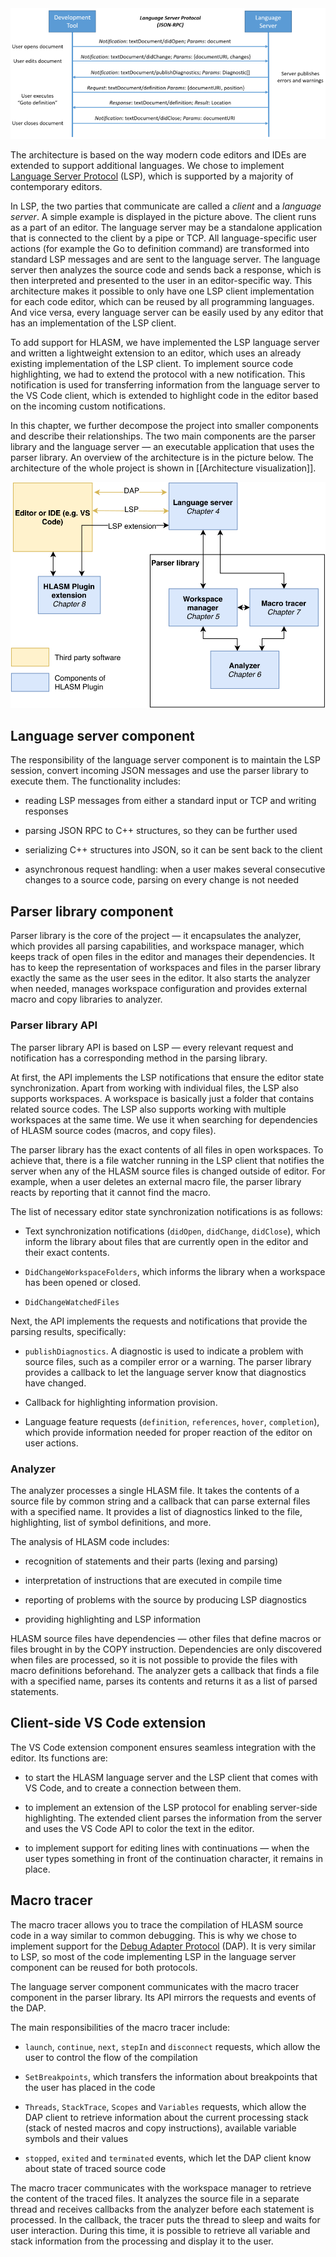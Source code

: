 <img src="img/language-server-sequence.png" alt="LSP session example. (source: https://microsoft.github.io/language-server-protocol/overview )" />

The architecture is based on the way modern code editors and IDEs are extended to support additional languages. We chose to implement [Language Server Protocol](https://microsoft.github.io/language-server-protocol/) (LSP), which is supported by a majority of contemporary editors.

In LSP, the two parties that communicate are called a *client* and a *language server*. A simple example is displayed in the picture above. The client runs as a part of an editor. The language server may be a standalone application that is connected to the client by a pipe or TCP. All language-specific user actions (for example the Go to definition command) are transformed into standard LSP messages and are sent to the language server. The language server then analyzes the source code and sends back a response, which is then interpreted and presented to the user in an editor-specific way. This architecture makes it possible to only have one LSP client implementation for each code editor, which can be reused by all programming languages. And vice versa, every language server can be easily used by any editor that has an implementation of the LSP client.

To add support for HLASM, we have implemented the LSP language server and written a lightweight extension to an editor, which uses an already existing implementation of the LSP client. To implement source code highlighting, we had to extend the protocol with a new notification. This notification is used for transferring information from the language server to the VS Code client, which is extended to highlight code in the editor based on the incoming custom notifications.

In this chapter, we further decompose the project into smaller components and describe their relationships. The two main components are the parser library and the language server — an executable application that uses the parser library. An overview of the architecture is in the picture below. The architecture of the whole project is shown in [[Architecture visualization]].

<img src="img/hlasm_architecture.svg" alt="Architecture of the HLASM Plugin" />

Language server component
-------------------------

The responsibility of the language server component is to maintain the LSP session, convert incoming JSON messages and use the parser library to execute them. The functionality includes:

-   reading LSP messages from either a standard input or TCP and writing responses

-   parsing JSON RPC to C++ structures, so they can be further used

-   serializing C++ structures into JSON, so it can be sent back to the client

-   asynchronous request handling: when a user makes several consecutive changes to a source code, parsing on every change is not needed

Parser library component
------------------------

Parser library is the core of the project — it encapsulates the analyzer, which provides all parsing capabilities, and workspace manager, which keeps track of open files in the editor and manages their dependencies. It has to keep the representation of workspaces and files in the parser library exactly the same as the user sees in the editor. It also starts the analyzer when needed, manages workspace configuration and provides external macro and copy libraries to analyzer.

### Parser library API

The parser library API is based on LSP — every relevant request and notification has a corresponding method in the parsing library.

At first, the API implements the LSP notifications that ensure the editor state synchronization. Apart from working with individual files, the LSP also supports workspaces. A workspace is basically just a folder that contains related source codes. The LSP also supports working with multiple workspaces at the same time. We use it when searching for dependencies of HLASM source codes (macros, and copy files).

The parser library has the exact contents of all files in open workspaces. To achieve that, there is a file watcher running in the LSP client that notifies the server when any of the HLASM source files is changed outside of editor. For example, when a user deletes an external macro file, the parser library reacts by reporting that it cannot find the macro.

The list of necessary editor state synchronization notifications is as follows:

-   Text synchronization notifications (`didOpen`, `didChange`, `didClose`), which inform the library about files that are currently open in the editor and their exact contents.

-   `DidChangeWorkspaceFolders`, which informs the library when a workspace has been opened or closed.

-   `DidChangeWatchedFiles`

Next, the API implements the requests and notifications that provide the parsing results, specifically:

-   `publishDiagnostics`. A diagnostic is used to indicate a problem with source files, such as a compiler error or a warning. The parser library provides a callback to let the language server know that diagnostics have changed.

-   Callback for highlighting information provision.

-   Language feature requests (`definition`, `references`, `hover`, `completion`), which provide information needed for proper reaction of the editor on user actions.

### Analyzer

The analyzer processes a single HLASM file. It takes the contents of a source file by common string and a callback that can parse external files with a specified name. It provides a list of diagnostics linked to the file, highlighting, list of symbol definitions, and more.

The analysis of HLASM code includes:

-   recognition of statements and their parts (lexing and parsing)

-   interpretation of instructions that are executed in compile time

-   reporting of problems with the source by producing LSP diagnostics

-   providing highlighting and LSP information

HLASM source files have dependencies — other files that define macros or files brought in by the COPY instruction. Dependencies are only discovered when files are processed, so it is not possible to provide the files with macro definitions beforehand. The analyzer gets a callback that finds a file with a specified name, parses its contents and returns it as a list of parsed statements.

Client-side VS Code extension
-----------------------------

The VS Code extension component ensures seamless integration with the editor. Its functions are:

-   to start the HLASM language server and the LSP client that comes with VS Code, and to create a connection between them.

-   to implement an extension of the LSP protocol for enabling server-side highlighting. The extended client parses the information from the server and uses the VS Code API to color the text in the editor.

-   to implement support for editing lines with continuations — when the user types something in front of the continuation character, it remains in place.

Macro tracer
------------

The macro tracer allows you to trace the compilation of HLASM source code in a way similar to common debugging. This is why we chose to implement support for the [Debug Adapter Protocol](https://microsoft.github.io/debug-adapter-protocol/) (DAP). It is very similar to LSP, so most of the code implementing LSP in the language server component can be reused for both protocols.

The language server component communicates with the macro tracer component in the parser library. Its API mirrors the requests and events of the DAP.

The main responsibilities of the macro tracer include:

-   `launch`, `continue`, `next`, `stepIn` and `disconnect` requests, which allow the user to control the flow of the compilation

-   `SetBreakpoints`, which transfers the information about breakpoints that the user has placed in the code

-   `Threads`, `StackTrace`, `Scopes` and `Variables` requests, which allow the DAP client to retrieve information about the current processing stack (stack of nested macros and copy instructions), available variable symbols and their values

-   `stopped`, `exited` and `terminated` events, which let the DAP client know about state of traced source code

The macro tracer communicates with the workspace manager to retrieve the content of the traced files. It analyzes the source file in a separate thread and receives callbacks from the analyzer before each statement is processed. In the callback, the tracer puts the thread to sleep and waits for user interaction. During this time, it is possible to retrieve all variable and stack information from the processing and display it to the user.
